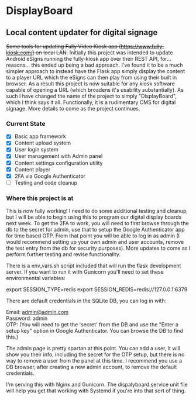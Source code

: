 # DisplayBoard

## Local content updater for digital signage

~~Some tools for updating Fully Video Kiosk app (https://www.fully-kiosk.com/) on local LAN.~~
Initially this project was intended to update Android eSigns running the fully-kiosk app over their REST API, for... reasons... this ended up being a bad approach.  I've found it to be a much simpler approach to instead have the Flask app simply display the content to a player URL which the eSigns can then play from using their built in browser.  As a result this project is now suitable for any kiosk software capable of opening a URL (which broadens it's usability substantially).  As such I have changed the name of the project to simply "DisplayBoard", which I think says it all.  Functionally, it is a rudimentary CMS for digital signage.  More details to come as the project continues.

### Current State
- [x] Basic app framework
- [x] Content upload system
- [x] User login system
- [x] User management with Admin panel
- [X] Content settings configuration utility
- [X] Content player
- [X] 2FA via Google Authenticator
- [ ] Testing and code cleanup

### Where this project is at

This is now fully working!  I need to do some additional testing and cleanup, but I will be able to begin using this to program our digital display boards next week.  To get the 2FA to work, you will need to first browse through the db to the secret for admin, use that to setup the Google Authenticator app for time based OTP.  From that point you will be able to log in as admin (I would recommend setting up your own admin and user accounts, remove the test entry from the db for security purposes).  More updates to come as I perform further testing and revise functionality.

There is a env_vars.sh script included that will run the flask development server.  If you want to run it with Gunicorn you'll need to set these environmental variables:

export SESSION_TYPE=redis
export SESSION_REDIS=redis://127.0.0.1:6379

There are default credentials in the SQLite DB, you can log in with:

Email: admin@admin.com<br />
Password: admin<br />
OTP: (You will need to get the 'secret' from the DB and use the "Enter a setup key" option in Google Authenticator.  You can browse the DB to find this.)<br />

The admin page is pretty spartan at this point.  You can add a user, it will show you their info, including the secret for the OTP setup, but there is no way to remove a user from the panel at this time.  I recommend you use a DB browser, after creating a new admin account, to remove the default credentials.

I'm serving this with Nginx and Gunicorn.  The dispalyboard.service unit file will help you get that working with Systemd if you're into that sort of thing.